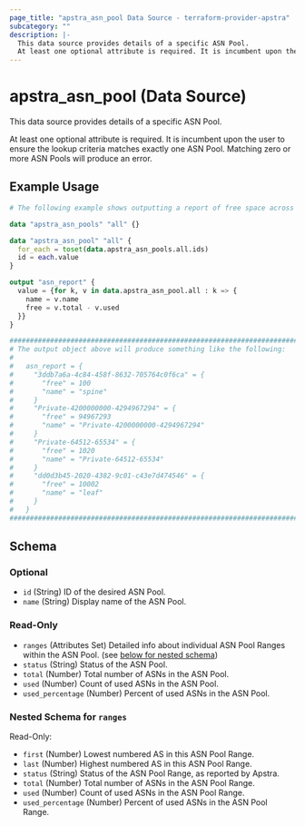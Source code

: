 ```yaml
---
page_title: "apstra_asn_pool Data Source - terraform-provider-apstra"
subcategory: ""
description: |-
  This data source provides details of a specific ASN Pool.
  At least one optional attribute is required. It is incumbent upon the user to ensure the lookup criteria matches exactly one ASN Pool. Matching zero or more ASN Pools will produce an error.
---
```


# apstra_asn_pool (Data Source)

This data source provides details of a specific ASN Pool.

At least one optional attribute is required. It is incumbent upon the user to ensure the lookup criteria matches exactly one ASN Pool. Matching zero or more ASN Pools will produce an error.

## Example Usage

```terraform
# The following example shows outputting a report of free space across all ASN resource pools:

data "apstra_asn_pools" "all" {}

data "apstra_asn_pool" "all" {
  for_each = toset(data.apstra_asn_pools.all.ids)
  id = each.value
}

output "asn_report" {
  value = {for k, v in data.apstra_asn_pool.all : k => {
    name = v.name
    free = v.total - v.used
  }}
}

################################################################################
# The output object above will produce something like the following:
#
#   asn_report = {
#     "3ddb7a6a-4c84-458f-8632-705764c0f6ca" = {
#       "free" = 100
#       "name" = "spine"
#     }
#     "Private-4200000000-4294967294" = {
#       "free" = 94967293
#       "name" = "Private-4200000000-4294967294"
#     }
#     "Private-64512-65534" = {
#       "free" = 1020
#       "name" = "Private-64512-65534"
#     }
#     "dd0d3b45-2020-4382-9c01-c43e7d474546" = {
#       "free" = 10002
#       "name" = "leaf"
#     }
#   }
################################################################################
```

<!-- schema generated by tfplugindocs -->
## Schema

### Optional

- `id` (String) ID of the desired ASN Pool.
- `name` (String) Display name of the ASN Pool.

### Read-Only

- `ranges` (Attributes Set) Detailed info about individual ASN Pool Ranges within the ASN Pool. (see [below for nested schema](#nestedatt--ranges))
- `status` (String) Status of the ASN Pool.
- `total` (Number) Total number of ASNs in the ASN Pool.
- `used` (Number) Count of used ASNs in the ASN Pool.
- `used_percentage` (Number) Percent of used ASNs in the ASN Pool.

<a id="nestedatt--ranges"></a>
### Nested Schema for `ranges`

Read-Only:

- `first` (Number) Lowest numbered AS in this ASN Pool Range.
- `last` (Number) Highest numbered AS in this ASN Pool Range.
- `status` (String) Status of the ASN Pool Range, as reported by Apstra.
- `total` (Number) Total number of ASNs in the ASN Pool Range.
- `used` (Number) Count of used ASNs in the ASN Pool Range.
- `used_percentage` (Number) Percent of used ASNs in the ASN Pool Range.
